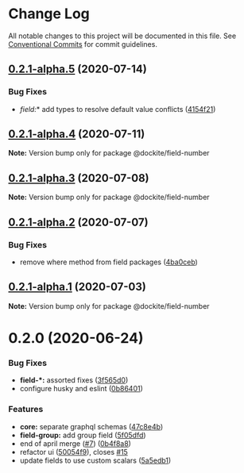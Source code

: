 # Change Log

All notable changes to this project will be documented in this file.
See [Conventional Commits](https://conventionalcommits.org) for commit guidelines.

## [0.2.1-alpha.5](https://github.com/dockite/dockite/compare/@dockite/field-number@0.2.1-alpha.4...@dockite/field-number@0.2.1-alpha.5) (2020-07-14)


### Bug Fixes

* **field*:** add types to resolve default value conflicts ([4154f21](https://github.com/dockite/dockite/commit/4154f213f0397aa133b385002cb64f97fd5a1da4))





## [0.2.1-alpha.4](https://github.com/dockite/dockite/compare/@dockite/field-number@0.2.1-alpha.3...@dockite/field-number@0.2.1-alpha.4) (2020-07-11)

**Note:** Version bump only for package @dockite/field-number





## [0.2.1-alpha.3](https://github.com/dockite/dockite/compare/@dockite/field-number@0.2.1-alpha.2...@dockite/field-number@0.2.1-alpha.3) (2020-07-08)

**Note:** Version bump only for package @dockite/field-number





## [0.2.1-alpha.2](https://github.com/dockite/dockite/compare/@dockite/field-number@0.2.0...@dockite/field-number@0.2.1-alpha.2) (2020-07-07)


### Bug Fixes

* remove where method from field packages ([4ba0ceb](https://github.com/dockite/dockite/commit/4ba0ceb0a97b4704a0be3d9637d6782bc5c4bc62))





## [0.2.1-alpha.1](https://github.com/dockite/dockite/compare/@dockite/field-number@0.2.0...@dockite/field-number@0.2.1-alpha.1) (2020-07-03)

**Note:** Version bump only for package @dockite/field-number





# 0.2.0 (2020-06-24)


### Bug Fixes

* **field-*:** assorted fixes ([3f565d0](https://github.com/dockite/dockite/commit/3f565d0c00301081f2468a90a022af3039c863bf))
* configure husky and eslint ([0b86401](https://github.com/dockite/dockite/commit/0b86401a255fc55f1a051eebde8bf014f9dd7d23))


### Features

* **core:** separate graphql schemas ([47c8e4b](https://github.com/dockite/dockite/commit/47c8e4bd6c30460d8d5f3c59311fee39f122a299))
* **field-group:** add group field ([5f05dfd](https://github.com/dockite/dockite/commit/5f05dfda7a00a5193d4cdd322b929d3cd27d95ac))
* end of april merge  ([#7](https://github.com/dockite/dockite/issues/7)) ([0b4f8a8](https://github.com/dockite/dockite/commit/0b4f8a8ebd6da6118eee6e219817d7c85d611200))
* refactor ui ([50054f9](https://github.com/dockite/dockite/commit/50054f980c990822e7e6ceffe05d0799f2e5dcd5)), closes [#15](https://github.com/dockite/dockite/issues/15)
* update fields to use custom scalars ([5a5edb1](https://github.com/dockite/dockite/commit/5a5edb1a165dfbc7d7b2858887c8c0e7f452bdb3))
